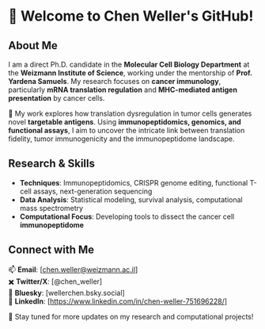 
# 👋 Welcome to Chen Weller's GitHub!

## About Me
I am a direct Ph.D. candidate in the **Molecular Cell Biology Department** at the **Weizmann Institute of Science**, working under the mentorship of **Prof. Yardena Samuels**. My research focuses on **cancer immunology**, particularly **mRNA translation regulation** and **MHC-mediated antigen presentation** by cancer cells.

🔬 My work explores how translation dysregulation in tumor cells generates novel **targetable antigens**. Using **immunopeptidomics, genomics, and functional assays**, I aim to uncover the intricate link between translation fidelity, tumor immunogenicity and the immunopeptidome landscape.

## Research & Skills
- **Techniques**: Immunopeptidomics, CRISPR genome editing, functional T-cell assays, next-generation sequencing
- **Data Analysis**: Statistical modeling, survival analysis, computational mass spectrometry
- **Computational Focus**: Developing tools to dissect the cancer cell **immunopeptidome**

## Connect with Me
📫 **Email**: [chen.weller@weizmann.ac.il]    
✖️ **Twitter/X**: [@chen_weller]  
🦋 **Bluesky**: [wellerchen.bsky.social]  
💼 **LinkedIn**: [https://www.linkedin.com/in/chen-weller-751696228/]  


🚀 Stay tuned for more updates on my research and computational projects!